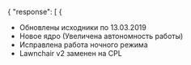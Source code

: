 ﻿{
  "response": [
{
  - Обновлены исходники по 13.03.2019
  - Новое ядро (Увеличена автономность работы)
  - Исправлена работа ночного режима
  - Lawnchair v2 заменен на CPL
